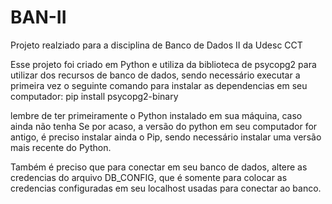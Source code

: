 # BAN-II
Projeto realziado para a disciplina de Banco de Dados II da Udesc CCT


Esse projeto foi criado em Python e utiliza da biblioteca de psycopg2 para utilizar dos recursos de banco de dados, sendo necessário executar a primeira vez o seguinte comando para instalar as dependencias em seu computador:
pip install psycopg2-binary

lembre de ter primeiramente o Python instalado em sua máquina, caso ainda não tenha
Se por acaso, a versão do python em seu computador for antigo, é preciso instalar ainda o Pip, sendo necessário instalar uma versão mais recente do Python.

Também é preciso que para conectar em seu banco de dados, altere as credencias do arquivo DB_CONFIG, que é somente para colocar as credencias configuradas em seu localhost usadas para conectar ao banco.
